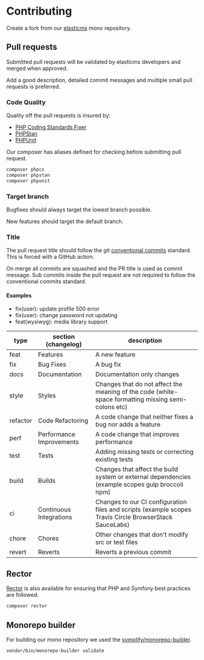 # Contributing

Create a fork from our [elasticms](https//github.com/ems-project/elasticms) mono repository.

## Pull requests

Submitted pull requests will be validated by elasticms developers and merged when approved.

Add a good description, detailed commit messages and multiple small pull requests is preferred.

### Code Quality

Quality off the pull requests is insured by:

- [PHP Coding Standards Fixer](https://cs.symfony.com)
- [PHPStan](https://phpstan.org/)
- [PHPUnit](https://phpunit.de/)

Our composer has aliases defined for checking before submitting pull request. 

```bash
composer phpcs
composer phpstan
composer phpunit
```

### Target branch

Bugfixes should always target the lowest branch possible.

New features should target the default branch.

### Title

The pull request title should follow the git [conventional commits](https://www.conventionalcommits.org/) standard.
This is forced with a GitHub action.

On merge all commits are squashed and the PR title is used as commit message.
Sub commits inside the pull request are not required to follow the conventional commits standard.

#### Examples
* fix(user): update profile 500 error
* fix(user): change password not updating
* feat(wysiwyg): media library support

| type     | section (changelog)      | description                                                                                             |
|----------|--------------------------|---------------------------------------------------------------------------------------------------------|
| feat     | Features                 | A new feature                                                                                           |
| fix      | Bug Fixes                | A bug fix                                                                                               |
| docs     | Documentation            | Documentation only changes                                                                              |
| style    | Styles                   | Changes that do not affect the meaning of the code (white-space formatting missing semi-colons etc)     |
| refactor | Code Refactoring         | A code change that neither fixes a bug nor adds a feature                                               |
| perf     | Performance Improvements | A code change that improves performance                                                                 |
| test     | Tests                    | Adding missing tests or correcting existing tests                                                       |
| build    | Builds                   | Changes that affect the build system or external dependencies (example scopes gulp broccoli npm)        |
| ci       | Continuous Integrations  | Changes to our CI configuration files and scripts (example scopes Travis Circle BrowserStack SauceLabs) |
| chore    | Chores                   | Other changes that don't modify src or test files                                                       |
| revert   | Reverts                  | Reverts a previous commit                                                                               |

## Rector

[Rector](https://getrector.org/) is also available for ensuring that PHP and Symfony best practices are followed.

`````bash
composer rector
`````

## Monorepo builder

For building our mono repository we used the [symplify/monorepo-builder](https://github.com/symplify/monorepo-builder).

```
vendor/bin/monorepo-builder validate
```






